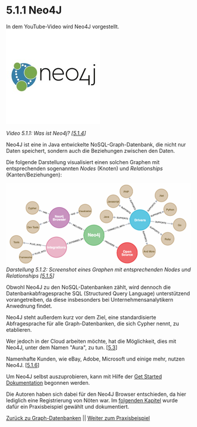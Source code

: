 # 5.1.1 Neo4J

In dem YouTube-Video wird Neo4J vorgestellt.
[![Was ist Neo4J?](../images/neo4J.jpg)](https://www.youtube.com/watch?v=GM9bB4ytGao)

*Video 5.1.1: Was ist Neo4j? [[5.1.4](ttps://www.youtube.com/watch?v=GM9bB4ytGao)]*

Neo4J ist eine in Java entwickelte NoSQL-Graph-Datenbank, die nicht nur Daten speichert, sondern auch die Beziehungen zwischen den Daten.

Die folgende Darstellung visualisiert einen solchen Graphen mit  entsprechenden sogenannten *Nodes* (Knoten) und *Relationships* (Kanten/Beziehungen):

![Graph-Datenbank Neo4J](../images/Neo4J.png)
*Darstellung 5.1.2: Screenshot eines Graphen mit entsprechenden Nodes und Relationships [[5.1.5](https://neo4j.com/developer/get-started/)]*

Obwohl Neo4J zu den NoSQL-Datenbanken zählt, wird dennoch die Datenbankabfragesprache SQL (Structured Query Language) unterstützend vorangetreiben, da diese insbesonders bei Unternehmensanalytikern Anwednung findet.

Neo4J steht außerdem kurz vor dem Ziel, eine standardisierte Abfragesprache für alle Graph-Datenbanken, die sich Cypher nennt, zu etablieren.

Wer jedoch in der Cloud arbeiten möchte, hat die Möglichkeit, dies mit Neo4J, unter dem Namen "Aura", zu tun. [[5.3](https://www.bigdata-insider.de/graph-datenbanken-a-887332/)]

Namenhafte Kunden, wie eBay, Adobe, Microsoft und einige mehr, nutzen Neo4J. [[5.1.6](https://neo4j.com/customers/?ref=home)]

Um Neo4J selbst auszuprobieren, kann mit Hilfe der [Get Started Dokumentation](https://neo4j.com/developer/get-started/) begonnen werden.

Die Autoren haben sich dabei für den Neo4J Browser entschieden, da hier lediglich eine Registrierung von Nöten war. Im [folgenden Kapitel](./Neo4j-Example.md) wurde dafür ein Praxisbeispiel gewählt und dokumentiert.

[Zurück zu Graph-Datenbanken](./Graphdatabase.md) || [Weiter zum Praxisbeispiel](./Neo4j-Example.md)
